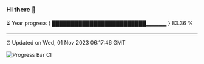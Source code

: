 ### Hi there 👋

⏳ Year progress { █████████████████████████▁▁▁▁▁ } 83.36 %

---

⏰ Updated on Wed, 01 Nov 2023 06:17:46 GMT

![Progress Bar CI](https://github.com/liununu/liununu/workflows/Progress%20Bar%20CI/badge.svg)
